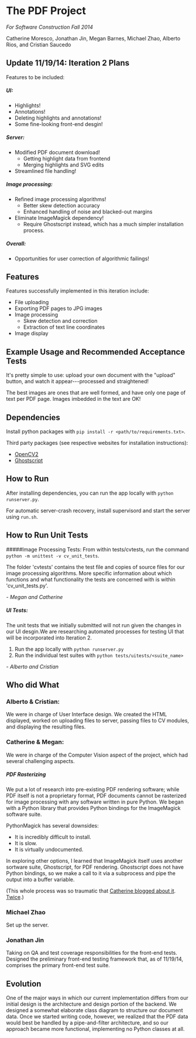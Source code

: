 # The PDF Project 

*For Software Construction Fall 2014*

Catherine Moresco, Jonathan Jin, Megan Barnes, Michael Zhao, Alberto Rios, and Cristian Saucedo

## Update 11/19/14: Iteration 2 Plans
Features to be included:

##### UI:
- Highlights!
- Annotations!
- Deleting highlights and annotations!
- Some fine-looking front-end desgin!

##### Server:
- Modified PDF document download!
	+ Getting highlight data from frontend
	+ Merging highlights and SVG edits
- Streamlined file handling!

##### Image processing:
- Refined image processing algorithms!
	 + Better skew detection accuracy
	 + Enhanced handling of noise and blacked-out margins
- Eliminate ImageMagick dependency!
	+ Require Ghostscript instead, which has a much simpler installation process.

##### Overall: 
- Opportunities for user correction of algorithmic failings!

## Features

Features successfully implemented in this iteration include:
- File uploading
- Exporting PDF pages to JPG images
- Image processing
	+ Skew detection and correction
	+ Extraction of text line coordinates
- Image display

## Example Usage and Recommended Acceptance Tests
It's pretty simple to use: upload your own document with the "upload" button, and watch it appear---processed and straightened!

The best images are ones that are well formed, and have only one page of text per PDF page. Images imbedded in the text are OK!


## Dependencies
Install python packages with `pip install -r <path/to/requirements.txt>`.

Third party packages (see respective websites for installation instructions):

- [OpenCV2](http://opencv.org/)
- [Ghostscript](http://ghostscript.com/doc/current/Install.htm)

## How to Run
After installing dependencies, you can run the app locally with `python runserver.py`.

For automatic server-crash recovery, install supervisord and start the server using `run.sh`.

## How to Run Unit Tests
#####Image Processing Tests:
From within tests/cvtests, run the command `python -m unittest -v cv_unit_tests`.

The folder 'cvtests' contains the test file and copies of source files for our image processing algorithms.  More specific information about which functions and what functionality the tests are concerned with is within 'cv_unit_tests.py'.

*- Megan and Catherine*

##### UI Tests:
 The unit tests that we initially submitted will not run given the changes in our UI desgin.We are researching automated processes for testing UI that will be incorporated into Iteration 2.

 1. Run the app locally with `python runserver.py`
 2. Run the individual test suites with `python tests/uitests/<suite_name>`

 *- Alberto and Cristian*

## Who did What
### Alberto & Cristian: 
We were in charge of User Interface design. We created the HTML displayed, worked on uploading files to server, passing files to CV modules, and displaying the resulting files.

### Catherine & Megan: 
We were in charge of the Computer Vision aspect of the project, which had several challenging aspects.

##### PDF Rasterizing
We put a lot of research into pre-existing PDF rendering software; while PDF itself is not a proprietary format, PDF documents cannot be rasterized for image processing with any software written in pure Python. We began with a Python library that provides Python bindings for the ImageMagick software suite. 

PythonMagick has several downsides: 
- It is incredibly difficult to install.
- It is slow. 
- It is virtually undocumented.

In exploring other options, I learned that ImageMagick itself uses another sortware suite, Ghostscript, for PDF rendering. Ghostscript does not have Python bindings, so we make a call to it via a subprocess and pipe the output into a buffer variable. 

(This whole process was so traumatic that [Catherine blogged about it](http://catmores.co/cv/pdf/2014/11/13/teaching-my-computer-to-read-pdfs-are-evil.html). [Twice](http://catmores.co/pdf/2014/11/19/teaching-my-computer-to-read-not-good-enough.html).)




### Michael Zhao
Set up the server.

### Jonathan Jin
Taking on QA and test coverage responsibilities for the front-end tests. Designed the preliminary front-end testing framework that, as of 11/19/14, comprises the primary front-end test suite.

## Evolution
One of the major ways in which our current implementation differs from our initial design is the architecture and design portion of the backend. We designed a somewhat elaborate class diagram to structure our document data. Once we started writing code, however, we realized that the PDF data would best be handled by a pipe-and-filter architecture, and so our approach became more functional, implementing no Python classes at all.

